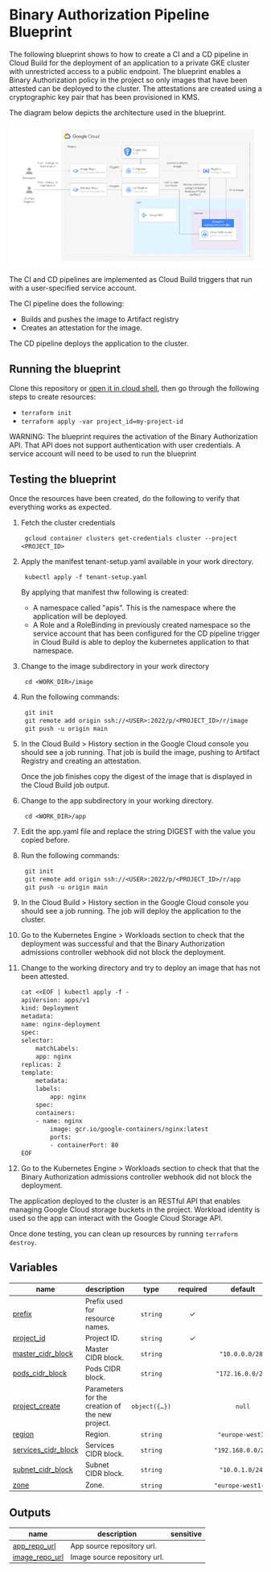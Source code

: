 # Binary Authorization Pipeline Blueprint

The following blueprint shows to how to create a CI and a CD pipeline in Cloud Build for the deployment of an application to a private GKE cluster with unrestricted access to a public endpoint. The blueprint enables a Binary Authorization policy in the project so only images that have been attested can be deployed to the cluster. The attestations are created using a cryptographic key pair that has been provisioned in KMS.

The diagram below depicts the architecture used in the blueprint.

![Architecture](diagram.png)

The CI and CD pipelines are implemented as Cloud Build triggers that run with a user-specified service account. 

The CI pipeline does the following:

* Builds and pushes the image to Artifact registry
* Creates an attestation for the image.

The CD pipeline deploys the application to the cluster.

## Running the blueprint

Clone this repository or [open it in cloud shell](https://ssh.cloud.google.com/cloudshell/editor?cloudshell_git_repo=https%3A%2F%2Fgithub.com%2Fterraform-google-modules%2Fcloud-foundation-fabric&cloudshell_print=cloud-shell-readme.txt&cloudshell_working_dir=blueprints%2Fcloud-operations%2Fbinauthz), then go through the following steps to create resources:

* `terraform init`
* `terraform apply -var project_id=my-project-id`

WARNING: The blueprint requires the activation of the Binary Authorization API. That API does not support authentication with user credentials. A service account will need to be used to run the blueprint

## Testing the blueprint

Once the resources have been created, do the following to verify that everything works as expected.

1. Fetch the cluster credentials

        gcloud container clusters get-credentials cluster --project <PROJECT_ID>
    
2. Apply the manifest tenant-setup.yaml available in your work directory.

        kubectl apply -f tenant-setup.yaml

   By applying that manifest thw following is created:

    * A namespace called "apis". This is the namespace where the application will be deployed. 
    * A Role and a RoleBinding in previously created namespace so the service account that has been configured for the CD pipeline trigger in Cloud Build is able to deploy the kubernetes application to that namespace.

3. Change to the image subdirectory in your work directory

        cd <WORK_DIR>/image 

4. Run the following commands:

        git init
        git remote add origin ssh://<USER>:2022/p/<PROJECT_ID>/r/image
        git push -u origin main

4. In the Cloud Build > History section in the Google Cloud console you should see a job running. That job is build the image, pushing to Artifact Registry and creating an attestation.

    Once the job finishes copy the digest of the image that is displayed in the Cloud Build job output.

5. Change to the app subdirectory in your working directory.

        cd <WORK_DIR>/app

6. Edit the app.yaml file and replace the string DIGEST with the value you copied before.

7. Run the following commands:

        git init
        git remote add origin ssh://<USER>:2022/p/<PROJECT_ID>/r/app
        git push -u origin main

8. In the Cloud Build > History section in the Google Cloud console you should see a job running. The job will deploy the application to the cluster.

9. Go to the Kubernetes Engine > Workloads section to check that the deployment was successful and that the Binary Authorization admissions controller webhook did not block the deployment.

10. Change to the working directory and try to deploy an image that has not been attested.

        cat <<EOF | kubectl apply -f -
        apiVersion: apps/v1
        kind: Deployment
        metadata:
        name: nginx-deployment
        spec:
        selector:
            matchLabels:
            app: nginx
        replicas: 2 
        template:
            metadata:
            labels:
                app: nginx
            spec:
            containers:
            - name: nginx
                image: gcr.io/google-containers/nginx:latest
                ports:
                - containerPort: 80
        EOF


9. Go to the Kubernetes Engine > Workloads section to check that that the Binary Authorization admissions controller webhook did not block the deployment.

The application deployed to the cluster is an RESTful API that enables managing Google Cloud storage buckets in the project. Workload identity is used so the app can interact with the Google Cloud Storage API.

Once done testing, you can clean up resources by running `terraform destroy`.
<!-- BEGIN TFDOC -->

## Variables

| name | description | type | required | default |
|---|---|:---:|:---:|:---:|
| [prefix](variables.tf#L29) | Prefix used for resource names. | <code>string</code> | ✓ |  |
| [project_id](variables.tf#L47) | Project ID. | <code>string</code> | ✓ |  |
| [master_cidr_block](variables.tf#L17) | Master CIDR block. | <code>string</code> |  | <code>&#34;10.0.0.0&#47;28&#34;</code> |
| [pods_cidr_block](variables.tf#L23) | Pods CIDR block. | <code>string</code> |  | <code>&#34;172.16.0.0&#47;20&#34;</code> |
| [project_create](variables.tf#L38) | Parameters for the creation of the new project. | <code title="object&#40;&#123;&#10;  billing_account_id &#61; string&#10;  parent             &#61; string&#10;&#125;&#41;">object&#40;&#123;&#8230;&#125;&#41;</code> |  | <code>null</code> |
| [region](variables.tf#L52) | Region. | <code>string</code> |  | <code>&#34;europe-west1&#34;</code> |
| [services_cidr_block](variables.tf#L58) | Services CIDR block. | <code>string</code> |  | <code>&#34;192.168.0.0&#47;24&#34;</code> |
| [subnet_cidr_block](variables.tf#L64) | Subnet CIDR block. | <code>string</code> |  | <code>&#34;10.0.1.0&#47;24&#34;</code> |
| [zone](variables.tf#L70) | Zone. | <code>string</code> |  | <code>&#34;europe-west1-c&#34;</code> |

## Outputs

| name | description | sensitive |
|---|---|:---:|
| [app_repo_url](outputs.tf#L17) | App source repository url. |  |
| [image_repo_url](outputs.tf#L22) | Image source repository url. |  |

<!-- END TFDOC -->
